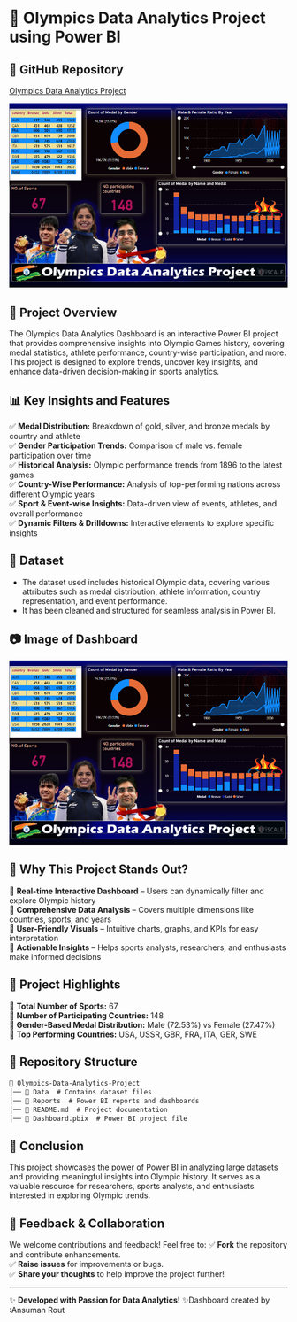 # 🏅 Olympics Data Analytics Project using Power BI

## 📌 GitHub Repository
[Olympics Data Analytics Project](https://github.com/AnsumanRout2004/Olympics-Data-Analytics-Project-using-Power-BI-)

![Dashboard Preview](https://github.com/AnsumanRout2004/Olympics-Data-Analytics-Project-using-Power-BI-/blob/main/Screenshot%202025-02-01%20045523.png)

## 📌 Project Overview
The Olympics Data Analytics Dashboard is an interactive Power BI project that provides comprehensive insights into Olympic Games history, covering medal statistics, athlete performance, country-wise participation, and more. This project is designed to explore trends, uncover key insights, and enhance data-driven decision-making in sports analytics.

## 📊 Key Insights and Features
✅ **Medal Distribution:** Breakdown of gold, silver, and bronze medals by country and athlete  
✅ **Gender Participation Trends:** Comparison of male vs. female participation over time  
✅ **Historical Analysis:** Olympic performance trends from 1896 to the latest games  
✅ **Country-Wise Performance:** Analysis of top-performing nations across different Olympic years  
✅ **Sport & Event-wise Insights:** Data-driven view of events, athletes, and overall performance  
✅ **Dynamic Filters & Drilldowns:** Interactive elements to explore specific insights  

## 📂 Dataset
- The dataset used includes historical Olympic data, covering various attributes such as medal distribution, athlete information, country representation, and event performance.
- It has been cleaned and structured for seamless analysis in Power BI.

## 📷 Image of Dashboard
![Dashboard Preview](https://github.com/AnsumanRout2004/Olympics-Data-Analytics-Project-using-Power-BI-/blob/main/Screenshot%202025-02-01%20045523.png)

## 🚀 Why This Project Stands Out?
🔹 **Real-time Interactive Dashboard** – Users can dynamically filter and explore Olympic history  
🔹 **Comprehensive Data Analysis** – Covers multiple dimensions like countries, sports, and years  
🔹 **User-Friendly Visuals** – Intuitive charts, graphs, and KPIs for easy interpretation  
🔹 **Actionable Insights** – Helps sports analysts, researchers, and enthusiasts make informed decisions  

## 🌟 Project Highlights
📌 **Total Number of Sports:** 67  
📌 **Number of Participating Countries:** 148  
📌 **Gender-Based Medal Distribution:** Male (72.53%) vs Female (27.47%)  
📌 **Top Performing Countries:** USA, USSR, GBR, FRA, ITA, GER, SWE  

## 📁 Repository Structure
```
📂 Olympics-Data-Analytics-Project
│── 📁 Data  # Contains dataset files
│── 📁 Reports  # Power BI reports and dashboards
│── 📄 README.md  # Project documentation
│── 📄 Dashboard.pbix  # Power BI project file
```

## 🏁 Conclusion
This project showcases the power of Power BI in analyzing large datasets and providing meaningful insights into Olympic history. It serves as a valuable resource for researchers, sports analysts, and enthusiasts interested in exploring Olympic trends.

## 🤝 Feedback & Collaboration
We welcome contributions and feedback! Feel free to:
✅ **Fork** the repository and contribute enhancements.  
✅ **Raise issues** for improvements or bugs.  
✅ **Share your thoughts** to help improve the project further!  

---
✨ **Developed with Passion for Data Analytics!** ✨Dashboard created by :Ansuman Rout

